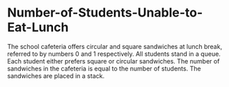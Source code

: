# Number-of-Students-Unable-to-Eat-Lunch
The school cafeteria offers circular and square sandwiches at lunch break, referred to by numbers 0 and 1 respectively. All students stand in a queue. Each student either prefers square or circular sandwiches.  The number of sandwiches in the cafeteria is equal to the number of students. The sandwiches are placed in a stack.
